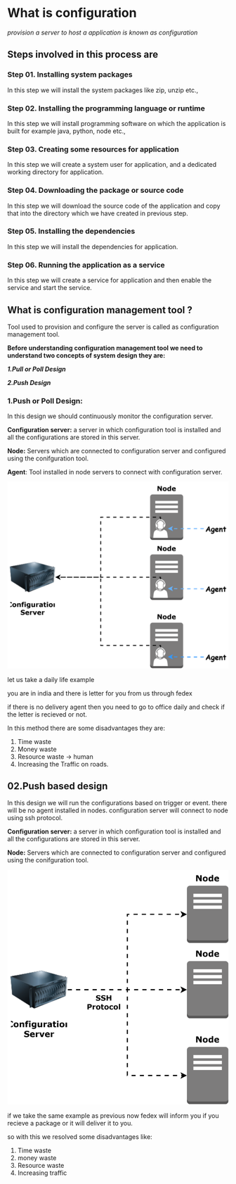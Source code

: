 # What is configuration

*provision a server to host a application is known as configuration*

## Steps involved in this process are

### Step 01. Installing system packages

In this step we will install the system packages like zip, unzip etc.,

### Step 02. Installing the programming language or runtime 

In this step we will install programming software on which the application is built for example java, python, node etc.,

### Step 03. Creating some resources for application

In this step we will create a system user for application, and a dedicated working directory for application. 

### Step 04. Downloading the package or source code

In this step we will download the source code of the application and copy that into the directory which we have created in previous step.

### Step 05. Installing the dependencies

In this step we will install the dependencies for application.

### Step 06. Running the application as a service

In this step we will create a service for application and then enable the service and start the service.

## What is configuration management tool ?

Tool used to provision and configure the server is called as configuration management tool.

**Before understanding configuration management tool we need to understand two concepts of system design they are:**

***1.Pull or Poll Design***

***2.Push Design***

### 1.Push or Poll Design:

In this design we should continuously monitor the configuration server.

**Configuration server:** a server in which configuration tool is installed and all the configurations are stored in this server.

**Node:** Servers which are connected to configuration server and configured using the conifguration tool.

**Agent**: Tool installed in node servers to connect with configuration server.

<p align="center">
  <img src="./pull-based-configuration.svg">
</p>

let us take a daily life example

you are in india and there is letter for you from us through fedex

if there is no delivery agent then you need to go to office daily and check if the letter is recieved or not.

In this method there are some disadvantages they are:

1. Time waste
2. Money waste
3. Resource waste -> human
4. Increasing the Traffic on roads.

## 02.Push based design

In this design we will run the configurations based on trigger or event. there will be no agent installed in nodes. configuration server will connect to node using ssh protocol.

**Configuration server:** a server in which configuration tool is installed and all the configurations are stored in this server.

**Node:** Servers which are connected to configuration server and configured using the conifguration tool.

<p align="center">
    <img src="push-based-configuration.svg"/>
</p>

if we take the same example as previous now fedex will inform you if you recieve a package or it will deliver it to you.

so with this we resolved some disadvantages like:

1. Time waste
2. money waste
3. Resource waste
4. Increasing traffic